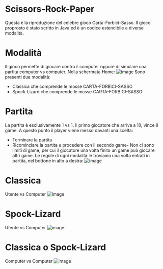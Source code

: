 # Scissors-Rock-Paper
Questa è la riproduzione del celebre gioco Carta-Forbici-Sasso.
Il gioco proprosto è stato scritto in Java ed è un codice estendibile a diverse modalità.

# Modalità
Il gioco permette di giocare contro il computer oppure di simulare una partita computer vs computer.
Nella schermata Home: 
![image](https://user-images.githubusercontent.com/49978893/181256302-859a0129-f085-43df-9fcd-e7800b956cb6.png)
Sono presenti due modalità:
- Classica che comprende le mosse CARTA-FORBICI-SASSO
- Spock-Lizard che comprende le mosse CARTA-FORBICI-SASSO

# Partita
La partita è esclusivamente 1 vs 1.
Il primo giocatore che arriva a 10, vince il game. A questo punto il player viene messo davanti una scelta:
- Terminare la partita
- Ricominciare la partita e procedere con il secondo game-
Non ci sono limiti di game, per cui il giocatore una volta finito un game può giocare altri game.
Le regole di ogni modalità le troviamo una volta entrati in partita, nel bottone in alto a destra: ![image](https://user-images.githubusercontent.com/49978893/181257211-f2b0174c-d1dd-4527-b72e-9b7535465d17.png)


# Classica
Utente vs Computer
![image](https://user-images.githubusercontent.com/49978893/181256547-6054e8b4-c5af-49b4-9742-90a4afcd0cbd.png)

# Spock-Lizard
Utente vs Computer
![image](https://user-images.githubusercontent.com/49978893/181257467-5308888d-f821-4b79-9d78-882599532fb4.png)

# Classica o Spock-Lizard
Computer vs Computer
![image](https://user-images.githubusercontent.com/49978893/181257572-5b20c623-4dea-43ea-841f-080035b841cf.png)





